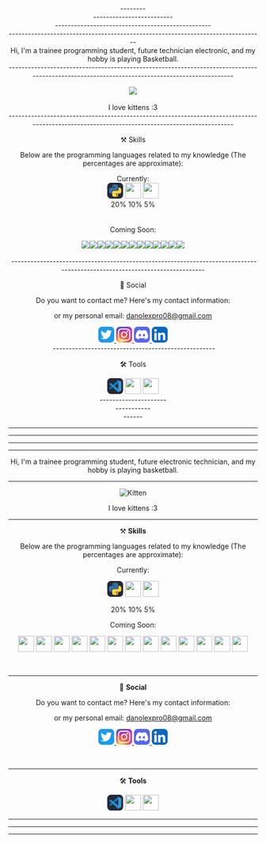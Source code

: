 <div align="center">
      --------
</div>
<div align="center">
      -------------------------
</div>

<div align="center">
      ‎-------------------------------------------------
</div>

<div align="center">
      --------------------------------------------------------------------------------
</div>

<div align="center">
  Hi, I'm a trainee programming student, future technician electronic, and my hobby is playing Basketball.
</div>

<div align="center">
---------------------------------------------------------------------------------------------------------------------------------------------

</div>

<div align="center">
      
![](https://i.pinimg.com/originals/1e/a6/66/1ea66601f1ee09b578c40feee6ecd953.gif)
     
</div>

<div align="center">
I love kittens :3
</div>

<div align="center">
   ---------------------------------------------------------------------------------------------------------------------------------------------
   
  ⚒️ Skills
  
  Below are the programming languages related to my knowledge (The percentages are approximate):

<div align="center">
Currently:
</div>
   
  <img src="https://github.com/tandpfun/skill-icons/raw/main/icons/Python-Dark.svg" width="32" height="32">
  <img src="https://cdn.jsdelivr.net/gh/devicons/devicon/icons/csharp/csharp-original.svg" width="32" height="32">
  <img src="https://cdn.jsdelivr.net/gh/devicons/devicon/icons/cplusplus/cplusplus-original.svg" width="32" height="32">

</div>

<div align="center">
  20%  10%   5%
</div>

<div align="center">
ㅤ

Coming Soon:

<img src="https://cdn.jsdelivr.net/gh/devicons/devicon/icons/java/java-original.svg" widht="32" height="32"><img src="https://cdn.jsdelivr.net/gh/devicons/devicon/icons/javascript/javascript-original.svg" widht="32" height="32"><img src="https://cdn.jsdelivr.net/gh/devicons/devicon/icons/react/react-original-wordmark.svg"  widht="32" height="32"><img src="https://cdn.jsdelivr.net/gh/devicons/devicon/icons/html5/html5-original.svg" widht="32" height="32"><img src="https://cdn.jsdelivr.net/gh/devicons/devicon/icons/mysql/mysql-original-wordmark.svg" widht="32" height="32"><img src="https://cdn.jsdelivr.net/gh/devicons/devicon/icons/php/php-original.svg" widht="32" height="32"><img src="https://cdn.jsdelivr.net/gh/devicons/devicon/icons/ruby/ruby-original.svg" widht="32" height="32"><img src="https://cdn.jsdelivr.net/gh/devicons/devicon/icons/typescript/typescript-original.svg" widht="32" height="32"><img src="https://cdn.jsdelivr.net/gh/devicons/devicon/icons/nodejs/nodejs-original.svg" widht="32" height="32"><img src="https://cdn.jsdelivr.net/gh/devicons/devicon/icons/flask/flask-original.svg" widht="32" height="32"><img src="https://cdn.jsdelivr.net/gh/devicons/devicon/icons/css3/css3-original.svg" widht="32" height="32"><img src="https://cdn.jsdelivr.net/gh/devicons/devicon/icons/c/c-original.svg" widht="32" height="32"><img src="https://cdn.jsdelivr.net/gh/devicons/devicon/icons/arduino/arduino-original.svg" widht="32" height="32">

</div>

<div align="center">
   ‎ 
   --------------------------------------------------------------------------------------------------------------------------
   
  📲 Social
   
  Do you want to contact me? Here's my contact information:
  
  or my personal email: danolexpro08@gmail.com
  
  <a href="https://twitter.com/0_o__sami__o_0">
    <img src="https://github.com/tandpfun/skill-icons/raw/main/icons/Twitter.svg" width="32" height="32">
  </a>

  <a href="https://instagram.com/0_o__sami__o_0?igshid=MzNlNGNkZWQ4Mg==">
    <img src="https://github.com/tandpfun/skill-icons/raw/main/icons/Instagram.svg" width="32" height="32">
  </a>

  <a href="https://discord.gg/YBa4PP7M">
    <img src="https://github.com/tandpfun/skill-icons/raw/main/icons/Discord.svg" width="32" height="32">
  </a>

  <a href="https://www.linkedin.com/in/aldo-samuel-vladimir-q-03a48327a">
    <img src="https://github.com/tandpfun/skill-icons/raw/main/icons/LinkedIn.svg" width="32" height="32">
  </a>
</div>

<div align="center">
   ‎ 
   ---------------------------------------------------
   
  🛠 Tools
     
<img src="https://github.com/tandpfun/skill-icons/raw/main/icons/VSCode-Dark.svg" width="32" height="32">
  <img src="https://cdn.jsdelivr.net/gh/devicons/devicon/icons/godot/godot-original.svg" width="32" height="32">
  <img src="https://cdn.jsdelivr.net/gh/devicons/devicon/icons/pycharm/pycharm-original.svg" width="32" height="32">
</div>

<div align="center">
      ---------------------
</div>

<div align="center">
      -----------
</div>

<div align="center">
      ------
</div>

<div align="center">

--------

-------------------------

-------------------------------------------------

--------------------------------------------------------------------------------

Hi, I'm a trainee programming student, future electronic technician, and my hobby is playing basketball.

---------------------------------------------------------------------------------------------------------------------------------------------

![Kitten](https://i.pinimg.com/originals/1e/a6/66/1ea66601f1ee09b578c40feee6ecd953.gif)

I love kittens :3

---------------------------------------------------------------------------------------------------------------------------------------------

⚒️ **Skills**

Below are the programming languages related to my knowledge (The percentages are approximate):

Currently:

<img src="https://github.com/tandpfun/skill-icons/raw/main/icons/Python-Dark.svg" width="32" height="32">
<img src="https://cdn.jsdelivr.net/gh/devicons/devicon/icons/csharp/csharp-original.svg" width="32" height="32">
<img src="https://cdn.jsdelivr.net/gh/devicons/devicon/icons/cplusplus/cplusplus-original.svg" width="32" height="32">

20%  10%   5%

Coming Soon:

<img src="https://cdn.jsdelivr.net/gh/devicons/devicon/icons/java/java-original.svg" width="32" height="32">
<img src="https://cdn.jsdelivr.net/gh/devicons/devicon/icons/javascript/javascript-original.svg" width="32" height="32">
<img src="https://cdn.jsdelivr.net/gh/devicons/devicon/icons/react/react-original-wordmark.svg" width="32" height="32">
<img src="https://cdn.jsdelivr.net/gh/devicons/devicon/icons/html5/html5-original.svg" width="32" height="32">
<img src="https://cdn.jsdelivr.net/gh/devicons/devicon/icons/mysql/mysql-original-wordmark.svg" width="32" height="32">
<img src="https://cdn.jsdelivr.net/gh/devicons/devicon/icons/php/php-original.svg" width="32" height="32">
<img src="https://cdn.jsdelivr.net/gh/devicons/devicon/icons/ruby/ruby-original.svg" width="32" height="32">
<img src="https://cdn.jsdelivr.net/gh/devicons/devicon/icons/typescript/typescript-original.svg" width="32" height="32">
<img src="https://cdn.jsdelivr.net/gh/devicons/devicon/icons/nodejs/nodejs-original.svg" width="32" height="32">
<img src="https://cdn.jsdelivr.net/gh/devicons/devicon/icons/flask/flask-original.svg" width="32" height="32">
<img src="https://cdn.jsdelivr.net/gh/devicons/devicon/icons/css3/css3-original.svg" width="32" height="32">
<img src="https://cdn.jsdelivr.net/gh/devicons/devicon/icons/c/c-original.svg" width="32" height="32">
<img src="https://cdn.jsdelivr.net/gh/devicons/devicon/icons/arduino/arduino-original.svg" width="32" height="32">

  ‎

----------------------------------------------------------

📲 **Social**

Do you want to contact me? Here's my contact information:

or my personal email: danolexpro08@gmail.com

<a href="https://twitter.com/0_o__sami__o_0">
  <img src="https://github.com/tandpfun/skill-icons/raw/main/icons/Twitter.svg" width="32" height="32">
</a>

<a href="https://instagram.com/0_o__sami__o_0?igshid=MzNlNGNkZWQ4Mg==">
  <img src="https://github.com/tandpfun/skill-icons/raw/main/icons/Instagram.svg" width="32" height="32">
</a>

<a href="https://discord.gg/YBa4PP7M">
  <img src="https://github.com/tandpfun/skill-icons/raw/main/icons/Discord.svg" width="32" height="32">
</a>

<a href="https://www.linkedin.com/in/aldo-samuel-vladimir-q-03a48327a">
  <img src="https://github.com/tandpfun/skill-icons/raw/main/icons/LinkedIn.svg" width="32" height="32">
</a>

  ‎

---------------------------------------------------

🛠 **Tools**

<img src="https://github.com/tandpfun/skill-icons/raw/main/icons/VSCode-Dark.svg" width="32" height="32">
<img src="https://cdn.jsdelivr.net/gh/devicons/devicon/icons/godot/godot-original.svg" width="32" height="32">
<img src="https://cdn.jsdelivr.net/gh/devicons/devicon/icons/pycharm/pycharm-original.svg" width="32" height="32">

---------------------

-----------

------

</div>